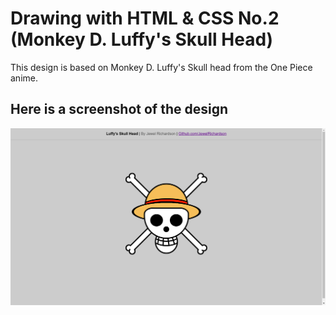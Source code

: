 # Drawing with HTML & CSS No.2 (Monkey D. Luffy's Skull Head)

This design is based on Monkey D. Luffy's Skull head from the One Piece anime.

## Here is a screenshot of the design

<img src="./preview.png" alt="preview"  />
